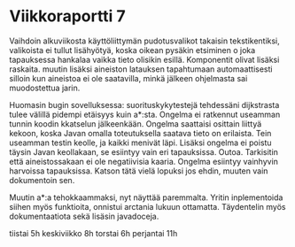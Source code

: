 # Viikkoraportti 7

Vaihdoin alkuviikosta käyttöliittymän pudotusvalikot takaisin tekstikentiksi, valikoista ei tullut lisähyötyä, koska oikean pysäkin etsiminen o joka tapauksessa hankalaa vaikka tieto olisikin esillä. Komponentit olivat lisäksi raskaita. muutin lisäksi aineiston latauksen tapahtumaan automaattisesti silloin kun aineistoa ei ole saatavilla, minkä jälkeen ohjelmasta sai muodostettua jarin.

Huomasin bugin sovelluksessa: suorituskykytestejä tehdessäni dijkstrasta tulee välillä pidempi etäisyys kuin a*:sta. Ongelma ei ratkennut useamman tunnin koodin kkatselun jälkeenkään. Ongelma saattaisi osittain liittyä kekoon, koska Javan omalla toteutuksella saatava tieto on erilaista. Tein useamman testin keolle, ja kaikki menivät läpi. Lisäksi ongelma ei poistu täysin Javan keollakaan, se esiintyy vain eri tapauksissa. Outoa. Tarkisitin että aineistossakaan ei ole negatiivisia kaaria. Ongelma esiintyy vainhyvin harvoissa tapauksissa. Katson tätä vielä lopuksi jos ehdin, muuten vain dokumentoin sen.

Muutin a*:a tehokkaammaksi, nyt näyttää paremmalta. Yritin inplementoida siihen myös funktioita, onnistui arctania lukuun ottamatta. Täydentelin myös dokumentaatiota sekä lisäsin javadoceja. 

tiistai 5h
keskiviikko 8h
torstai 6h
perjantai 11h

